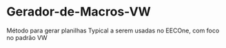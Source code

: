 # Gerador-de-Macros-VW
Método para gerar planilhas Typical a serem usadas no EECOne, com foco no padrão VW

